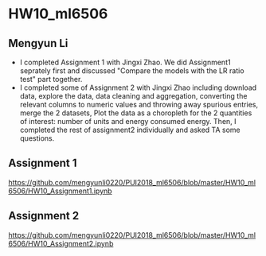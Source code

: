 # HW10_ml6506
## Mengyun Li
* I completed Assignment 1 with Jingxi Zhao. We did Assignment1 seprately first and discussed "Compare the models with the LR ratio test" part together.
* I completed some of Assignment 2 with Jingxi Zhao including download data, explore the data, data cleaning and aggregation, converting the relevant columns to numeric values and throwing away spurious entries, merge the 2 datasets, Plot the data as a choropleth for the 2 quantities of interest: number of units and energy consumed energy. Then, I completed the rest of assignment2 individually and asked TA some questions.
## Assignment 1
https://github.com/mengyunli0220/PUI2018_ml6506/blob/master/HW10_ml6506/HW10_Assignment1.ipynb

## Assignment 2
https://github.com/mengyunli0220/PUI2018_ml6506/blob/master/HW10_ml6506/HW10_Assignment2.ipynb
